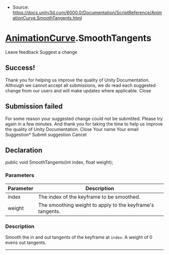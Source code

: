 * Source: https://docs.unity3d.com/6000.0/Documentation/ScriptReference/AnimationCurve.SmoothTangents.html

#  [AnimationCurve](https://docs.unity3d.com/6000.0/Documentation/ScriptReference/AnimationCurve.html).SmoothTangents
Leave feedback
Suggest a change
## Success!
Thank you for helping us improve the quality of Unity Documentation. Although we cannot accept all submissions, we do read each suggested change from our users and will make updates where applicable.
Close
## Submission failed
For some reason your suggested change could not be submitted. Please <a>try again</a> in a few minutes. And thank you for taking the time to help us improve the quality of Unity Documentation.
Close
Your name Your email Suggestion* Submit suggestion
Cancel
## Declaration
public void SmoothTangents(int index, float weight); 
### Parameters
Parameter | Description  
---|---  
index | The index of the keyframe to be smoothed.  
weight | The smoothing weight to apply to the keyframe's tangents.  
### Description
Smooth the in and out tangents of the keyframe at `index`.
A weight of 0 evens out tangents.
* * *
